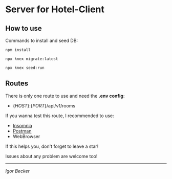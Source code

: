 # Server for Hotel-Client

## How to use
Commands to install and seed DB:

<code>npm install</code>

<code>npx knex migrate:latest</code>

<code>npx knex seed:run</code>

## Routes

There is only one route to use and need the **.env config**:

- {*HOST*}:{*PORT*}/api/v1/rooms

If you wanna test this route, I recommended to use:
- [Insomnia](https://insomnia.rest)
- [Postman](https://www.postman.com)
- WebBrowser

If this helps you, don't forget to leave a star!

Issues about any problem are welcome too!

---
*Igor Becker*